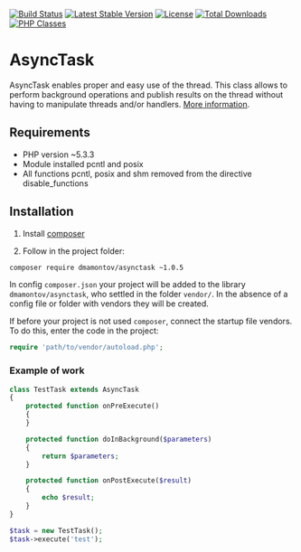 [![Build Status](https://travis-ci.org/dmamontov/asynctask.svg?branch=master)](https://travis-ci.org/dmamontov/asynctask)
[![Latest Stable Version](https://poser.pugx.org/dmamontov/asynctask/v/stable.svg)](https://packagist.org/packages/dmamontov/asynctask)
[![License](https://poser.pugx.org/dmamontov/asynctask/license.svg)](https://packagist.org/packages/dmamontov/asynctask)
[![Total Downloads](https://poser.pugx.org/dmamontov/asynctask/downloads)](https://packagist.org/packages/dmamontov/asynctask)
[![PHP Classes](https://img.shields.io/badge/php-classes-blue.svg)](http://www.phpclasses.org/package/9047-PHP-Execute-asynchronous-tasks-in-the-background.html)

AsyncTask
=========

AsyncTask enables proper and easy use of the thread. This class allows to perform background operations and publish results on the thread without having to manipulate threads and/or handlers. [More information](https://dmamontov.github.io/asynctask).


## Requirements
* PHP version ~5.3.3
* Module installed pcntl and posix
* All functions pcntl, posix and shm removed from the directive disable_functions

## Installation

1) Install [composer](https://getcomposer.org/download/)

2) Follow in the project folder:
```bash
composer require dmamontov/asynctask ~1.0.5
```

In config `composer.json` your project will be added to the library `dmamontov/asynctask`, who settled in the folder `vendor/`. In the absence of a config file or folder with vendors they will be created.

If before your project is not used `composer`, connect the startup file vendors. To do this, enter the code in the project:
```php
require 'path/to/vendor/autoload.php';
```

### Example of work
```php
class TestTask extends AsyncTask
{
    protected function onPreExecute()
    {
    }

    protected function doInBackground($parameters)
    {
        return $parameters;
    }

    protected function onPostExecute($result)
    {
        echo $result;
    }
}

$task = new TestTask();
$task->execute('test');
```
